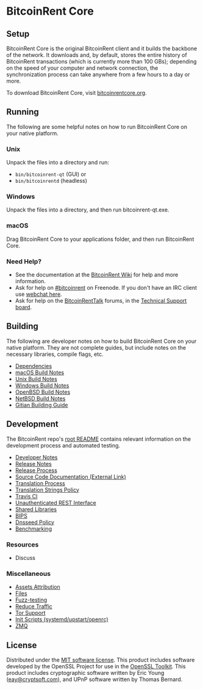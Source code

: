 BitcoinRent Core
=============

Setup
---------------------
BitcoinRent Core is the original BitcoinRent client and it builds the backbone of the network. It downloads and, by default, stores the entire history of BitcoinRent transactions (which is currently more than 100 GBs); depending on the speed of your computer and network connection, the synchronization process can take anywhere from a few hours to a day or more.

To download BitcoinRent Core, visit [bitcoinrentcore.org](https://bitcoinrentcore.org/en/releases/).

Running
---------------------
The following are some helpful notes on how to run BitcoinRent Core on your native platform.

### Unix

Unpack the files into a directory and run:

- `bin/bitcoinrent-qt` (GUI) or
- `bin/bitcoinrentd` (headless)

### Windows

Unpack the files into a directory, and then run bitcoinrent-qt.exe.

### macOS

Drag BitcoinRent Core to your applications folder, and then run BitcoinRent Core.

### Need Help?

* See the documentation at the [BitcoinRent Wiki](https://en.bitcoinrent.it/wiki/Main_Page)
for help and more information.
* Ask for help on [#bitcoinrent](http://webchat.freenode.net?channels=bitcoinrent) on Freenode. If you don't have an IRC client use [webchat here](http://webchat.freenode.net?channels=bitcoinrent).
* Ask for help on the [BitcoinRentTalk](https://bitcoinrenttalk.org/) forums, in the [Technical Support board](https://bitcoinrenttalk.org/index.php?board=4.0).

Building
---------------------
The following are developer notes on how to build BitcoinRent Core on your native platform. They are not complete guides, but include notes on the necessary libraries, compile flags, etc.

- [Dependencies](dependencies.md)
- [macOS Build Notes](build-osx.md)
- [Unix Build Notes](build-unix.md)
- [Windows Build Notes](build-windows.md)
- [OpenBSD Build Notes](build-openbsd.md)
- [NetBSD Build Notes](build-netbsd.md)
- [Gitian Building Guide](gitian-building.md)

Development
---------------------
The BitcoinRent repo's [root README](/README.md) contains relevant information on the development process and automated testing.

- [Developer Notes](developer-notes.md)
- [Release Notes](release-notes.md)
- [Release Process](release-process.md)
- [Source Code Documentation (External Link)](https://dev.visucore.com/bitcoinrent/doxygen/)
- [Translation Process](translation_process.md)
- [Translation Strings Policy](translation_strings_policy.md)
- [Travis CI](travis-ci.md)
- [Unauthenticated REST Interface](REST-interface.md)
- [Shared Libraries](shared-libraries.md)
- [BIPS](bips.md)
- [Dnsseed Policy](dnsseed-policy.md)
- [Benchmarking](benchmarking.md)

### Resources
* Discuss

### Miscellaneous
- [Assets Attribution](assets-attribution.md)
- [Files](files.md)
- [Fuzz-testing](fuzzing.md)
- [Reduce Traffic](reduce-traffic.md)
- [Tor Support](tor.md)
- [Init Scripts (systemd/upstart/openrc)](init.md)
- [ZMQ](zmq.md)

License
---------------------
Distributed under the [MIT software license](/COPYING).
This product includes software developed by the OpenSSL Project for use in the [OpenSSL Toolkit](https://www.openssl.org/). This product includes
cryptographic software written by Eric Young ([eay@cryptsoft.com](mailto:eay@cryptsoft.com)), and UPnP software written by Thomas Bernard.
